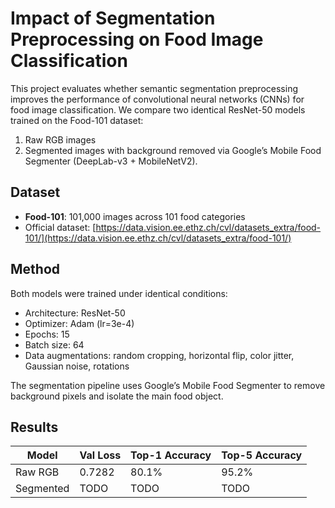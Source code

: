 # Impact of Segmentation Preprocessing on Food Image Classification

This project evaluates whether semantic segmentation preprocessing improves the performance of convolutional neural networks (CNNs) for food image classification. We compare two identical ResNet-50 models trained on the Food-101 dataset:
1. Raw RGB images
2. Segmented images with background removed via Google’s Mobile Food Segmenter (DeepLab-v3 + MobileNetV2).

## Dataset
- **Food-101**: 101,000 images across 101 food categories
- Official dataset: [https://data.vision.ee.ethz.ch/cvl/datasets_extra/food-101/](https://data.vision.ee.ethz.ch/cvl/datasets_extra/food-101/)

## Method
Both models were trained under identical conditions:
- Architecture: ResNet-50
- Optimizer: Adam (lr=3e-4)
- Epochs: 15
- Batch size: 64
- Data augmentations: random cropping, horizontal flip, color jitter, Gaussian noise, rotations

The segmentation pipeline uses Google’s Mobile Food Segmenter to remove background pixels and isolate the main food object.

## Results
| Model      | Val Loss | Top-1 Accuracy | Top-5 Accuracy |
|------------|----------|----------------|----------------|
| Raw RGB    | 0.7282   | 80.1%          | 95.2%          |
| Segmented  | TODO     | TODO           | TODO           |
